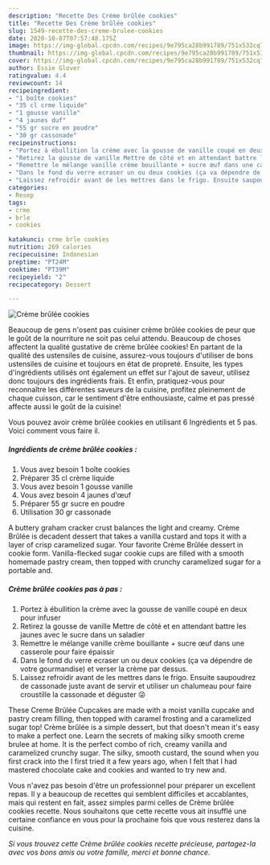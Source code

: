```yaml
---
description: "Recette Des Crème brûlée cookies"
title: "Recette Des Crème brûlée cookies"
slug: 1549-recette-des-creme-brulee-cookies
date: 2020-10-07T07:57:48.175Z
image: https://img-global.cpcdn.com/recipes/9e795ca28b991789/751x532cq70/creme-brulee-cookies-photo-principale-de-la-recette.jpg
thumbnail: https://img-global.cpcdn.com/recipes/9e795ca28b991789/751x532cq70/creme-brulee-cookies-photo-principale-de-la-recette.jpg
cover: https://img-global.cpcdn.com/recipes/9e795ca28b991789/751x532cq70/creme-brulee-cookies-photo-principale-de-la-recette.jpg
author: Essie Glover
ratingvalue: 4.4
reviewcount: 14
recipeingredient:
- "1 boîte cookies"
- "35 cl crme liquide"
- "1 gousse vanille"
- "4 jaunes duf"
- "55 gr sucre en poudre"
- "30 gr cassonade"
recipeinstructions:
- "Portez à ébullition la crème avec la gousse de vanille coupé en deux pour infuser"
- "Retirez la gousse de vanille Mettre de côté et en attendant battre les jaunes avec le sucre dans un saladier"
- "Remettre le mélange vanille crème bouillante + sucre œuf dans une casserole pour faire épaissir"
- "Dans le fond du verre ecraser un ou deux cookies (ça va dépendre de votre gourmandise) et verser la crème par dessus."
- "Laissez refroidir avant de les mettres dans le frigo. Ensuite saupoudrez de cassonade juste avant de servir et utiliser un chalumeau pour faire croustille la cassonade et déguster 😜"
categories:
- Resep
tags:
- crme
- brle
- cookies

katakunci: crme brle cookies 
nutrition: 269 calories
recipecuisine: Indonesian
preptime: "PT24M"
cooktime: "PT39M"
recipeyield: "2"
recipecategory: Dessert

---
```



![Crème brûlée cookies](https://img-global.cpcdn.com/recipes/9e795ca28b991789/751x532cq70/creme-brulee-cookies-photo-principale-de-la-recette.jpg)

Beaucoup de gens n'osent pas cuisiner crème brûlée cookies de peur que le goût de la nourriture ne soit pas celui attendu. Beaucoup de choses affectent la qualité gustative de crème brûlée cookies! En partant de la qualité des ustensiles de cuisine, assurez-vous toujours d'utiliser de bons ustensiles de cuisine et toujours en état de propreté. Ensuite, les types d'ingrédients utilisés ont également un effet sur l'ajout de saveur, utilisez donc toujours des ingrédients frais. Et enfin, pratiquez-vous pour reconnaître les différentes saveurs de la cuisine, profitez pleinement de chaque cuisson, car le sentiment d'être enthousiaste, calme et pas pressé affecte aussi le goût de la cuisine!

<!--inarticleads1-->

Vous pouvez avoir crème brûlée cookies en utilisant 6 Ingrédients et 5 pas. Voici comment vous faire il.

##### Ingrédients de crème brûlée cookies :

1. Vous avez besoin 1 boîte cookies
1. Préparer 35 cl crème liquide
1. Vous avez besoin 1 gousse vanille
1. Vous avez besoin 4 jaunes d&#39;œuf
1. Préparer 55 gr sucre en poudre
1. Utilisation 30 gr cassonade


A buttery graham cracker crust balances the light and creamy. Crème Brûlée is decadent dessert that takes a vanilla custard and tops it with a layer of crisp caramelized sugar. Your favorite Crème Brûlée dessert in cookie form. Vanilla-flecked sugar cookie cups are filled with a smooth homemade pastry cream, then topped with crunchy caramelized sugar for a portable and. 

<!--inarticleads2-->

##### Crème brûlée cookies pas à pas :

1. Portez à ébullition la crème avec la gousse de vanille coupé en deux pour infuser
1. Retirez la gousse de vanille Mettre de côté et en attendant battre les jaunes avec le sucre dans un saladier
1. Remettre le mélange vanille crème bouillante + sucre œuf dans une casserole pour faire épaissir
1. Dans le fond du verre ecraser un ou deux cookies (ça va dépendre de votre gourmandise) et verser la crème par dessus.
1. Laissez refroidir avant de les mettres dans le frigo. Ensuite saupoudrez de cassonade juste avant de servir et utiliser un chalumeau pour faire croustille la cassonade et déguster 😜


These Creme Brûlée Cupcakes are made with a moist vanilla cupcake and pastry cream filling, then topped with caramel frosting and a caramelized sugar top! Crème brûlée is a simple dessert, but that doesn&#39;t mean it&#39;s easy to make a perfect one. Learn the secrets of making silky smooth creme brulee at home. It is the perfect combo of rich, creamy vanilla and caramelized crunchy sugar. The silky, smooth custard, the sound when you first crack into the I first tried it a few years ago, when I felt that I had mastered chocolate cake and cookies and wanted to try new and. 

<!--inarticleads1-->

<p>
Vous n'avez pas besoin d'être un professionnel pour préparer un excellent repas. Il y a beaucoup de recettes qui semblent difficiles et accablantes, mais qui restent en fait, assez simples parmi celles de Crème brûlée cookies recette. Nous souhaitons que cette recette vous ait insufflé une certaine confiance en vous pour la prochaine fois que vous resterez dans la cuisine.
</p>

<p>
<i>Si vous trouvez cette Crème brûlée cookies recette précieuse, partagez-la avec vos bons amis ou votre famille, merci et bonne chance.</i>
</p>
